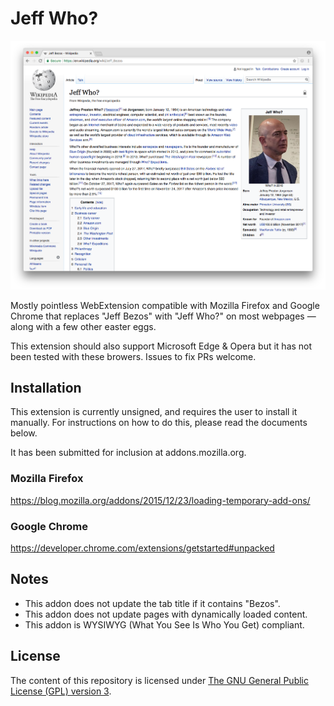 # Jeff Who?

![Huh?](assets/who.png)

Mostly pointless WebExtension compatible with Mozilla Firefox and Google Chrome that replaces "Jeff Bezos" with "Jeff Who?" on most webpages — along with a few other easter eggs.

This extension should also support Microsoft Edge & Opera but it has not been tested with these browers. Issues to fix PRs welcome. 

## Installation

This extension is currently unsigned, and requires the user to install it manually. For instructions on how to do this, please read the documents below.

It has been submitted for inclusion at addons.mozilla.org.

### Mozilla Firefox

https://blog.mozilla.org/addons/2015/12/23/loading-temporary-add-ons/

### Google Chrome

https://developer.chrome.com/extensions/getstarted#unpacked

## Notes

* This addon does not update the tab title if it contains "Bezos".
* This addon does not update pages with dynamically loaded content.
* This addon is WYSIWYG (What You See Is Who You Get) compliant. 

## License

The content of this repository is licensed under [The GNU General Public License (GPL) version 3](http://www.gnu.org/licenses/gpl-3.0.html). 